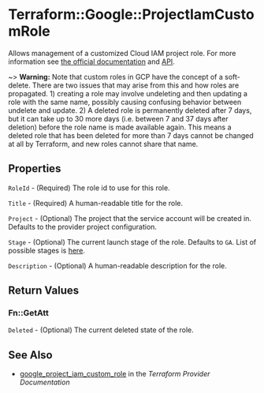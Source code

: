 # Terraform::Google::ProjectIamCustomRole

Allows management of a customized Cloud IAM project role. For more information see
[the official documentation](https://cloud.google.com/iam/docs/understanding-custom-roles)
and
[API](https://cloud.google.com/iam/reference/rest/v1/projects.roles).

~> **Warning:** Note that custom roles in GCP have the concept of a soft-delete. There are two issues that may arise
 from this and how roles are propagated. 1) creating a role may involve undeleting and then updating a role with the
 same name, possibly causing confusing behavior between undelete and update. 2) A deleted role is permanently deleted
 after 7 days, but it can take up to 30 more days (i.e. between 7 and 37 days after deletion) before the role name is
 made available again. This means a deleted role that has been deleted for more than 7 days cannot be changed at all
 by Terraform, and new roles cannot share that name.

## Properties

`RoleId` - (Required) The role id to use for this role.

`Title` - (Required) A human-readable title for the role.

`Project` - (Optional) The project that the service account will be created in.
Defaults to the provider project configuration.

`Stage` - (Optional) The current launch stage of the role.
Defaults to `GA`.
List of possible stages is [here](https://cloud.google.com/iam/reference/rest/v1/organizations.roles#Role.RoleLaunchStage).

`Description` - (Optional) A human-readable description for the role.


## Return Values

### Fn::GetAtt

`Deleted` - (Optional) The current deleted state of the role.

## See Also

* [google_project_iam_custom_role](https://www.terraform.io/docs/providers/google/r/project_iam_custom_role.html) in the _Terraform Provider Documentation_